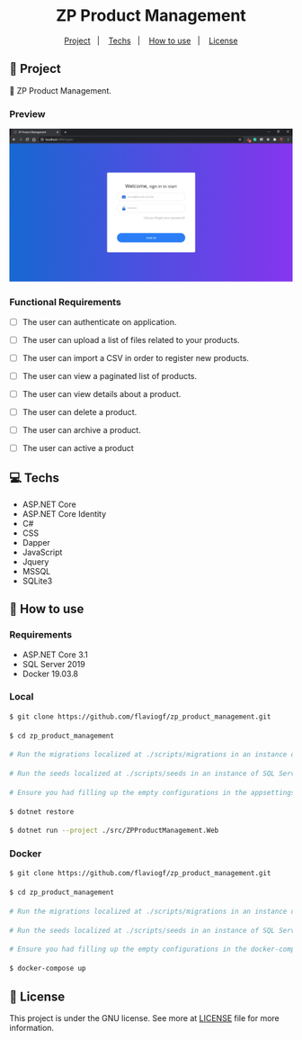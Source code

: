<h1 align="center">
  ZP Product Management
</h1>

<p align="center">
  <a href="#rocket-project">Project</a>&nbsp;&nbsp;&nbsp;|&nbsp;&nbsp;&nbsp;
  <a href="#computer-techs">Techs</a>&nbsp;&nbsp;&nbsp;|&nbsp;&nbsp;&nbsp;
  <a href="#thinking-how-to-use">How to use</a>&nbsp;&nbsp;&nbsp;|&nbsp;&nbsp;&nbsp;
  <a href="#memo-license">License</a>
</p>

## :rocket: Project

:file_folder: ZP Product Management.

### Preview

<p align="center">
    <img src="./.github/preview.gif" />
</p>

### Functional Requirements

- [ ] The user can authenticate on application.

- [ ] The user can upload a list of files related to your products.

- [ ] The user can import a CSV in order to register new products.

- [ ] The user can view a paginated list of products.

- [ ] The user can view details about a product.

- [ ] The user can delete a product.

- [ ] The user can archive a product.

- [ ] The user can active a product

## :computer: Techs

- ASP.NET Core
- ASP.NET Core Identity
- C#
- CSS
- Dapper
- JavaScript
- Jquery
- MSSQL
- SQLite3

## :thinking: How to use

### Requirements

- ASP.NET Core 3.1
- SQL Server 2019
- Docker 19.03.8

### Local

```bash
$ git clone https://github.com/flaviogf/zp_product_management.git

$ cd zp_product_management

# Run the migrations localized at ./scripts/migrations in an instance of SQL Server 2019

# Run the seeds localized at ./scripts/seeds in an instance of SQL Server 2019

# Ensure you had filling up the empty configurations in the appsettings.json file

$ dotnet restore

$ dotnet run --project ./src/ZPProductManagement.Web
```

### Docker

```bash
$ git clone https://github.com/flaviogf/zp_product_management.git

$ cd zp_product_management

# Run the migrations localized at ./scripts/migrations in an instance of SQL Server 2019

# Run the seeds localized at ./scripts/seeds in an instance of SQL Server 2019

# Ensure you had filling up the empty configurations in the docker-compose.yml file

$ docker-compose up
```

## :memo: License

This project is under the GNU license. See more at [LICENSE](LICENSE) file for more information.
